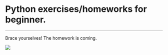# Python exercises/homeworks for beginner.
---
Brace yourselves! The homework is coming.  

![](http://s2.quickmeme.com/img/13/138dcd9e961ed2190d6f0fc1f6e0bdf735111d5eacc876051daf7af8014fb360.jpg)
